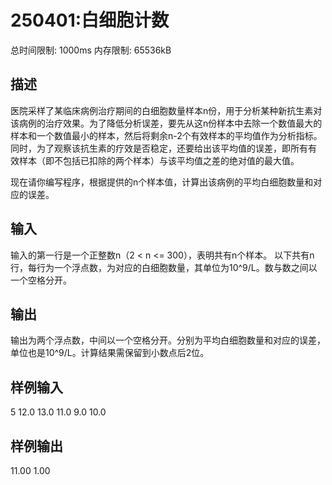 # 250401:白细胞计数

总时间限制: 1000ms 内存限制: 65536kB
## 描述
医院采样了某临床病例治疗期间的白细胞数量样本n份，用于分析某种新抗生素对该病例的治疗效果。为了降低分析误差，要先从这n份样本中去除一个数值最大的 样本和一个数值最小的样本，然后将剩余n-2个有效样本的平均值作为分析指标。同时，为了观察该抗生素的疗效是否稳定，还要给出该平均值的误差，即所有有 效样本（即不包括已扣除的两个样本）与该平均值之差的绝对值的最大值。

现在请你编写程序，根据提供的n个样本值，计算出该病例的平均白细胞数量和对应的误差。

## 输入
输入的第一行是一个正整数n（2 < n <= 300），表明共有n个样本。
以下共有n行，每行为一个浮点数，为对应的白细胞数量，其单位为10^9/L。数与数之间以一个空格分开。
## 输出
输出为两个浮点数，中间以一个空格分开。分别为平均白细胞数量和对应的误差，单位也是10^9/L。计算结果需保留到小数点后2位。
## 样例输入
5
12.0
13.0
11.0
9.0
10.0
## 样例输出
11.00 1.00